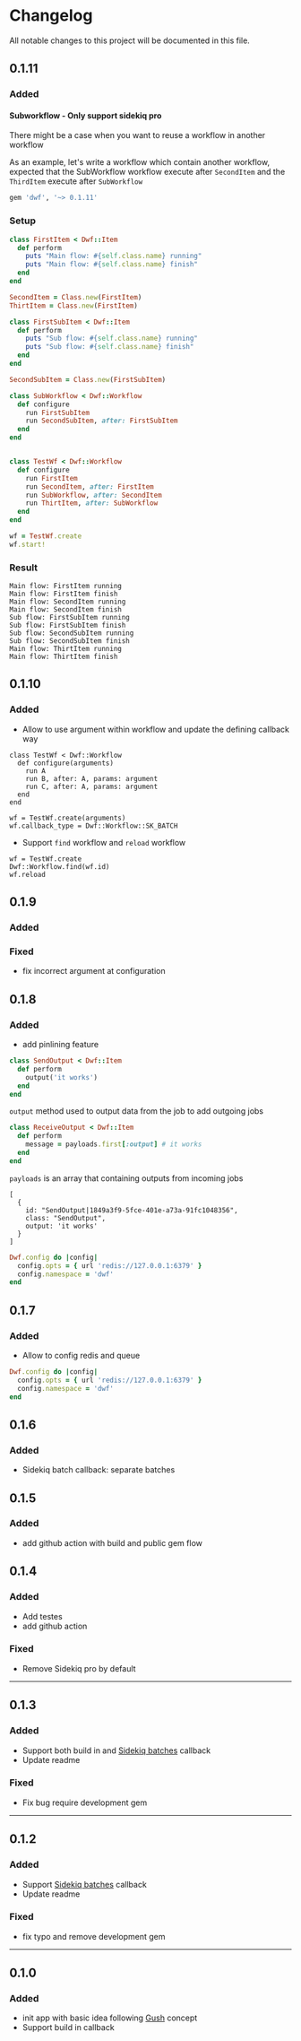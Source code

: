 # Changelog
All notable changes to this project will be documented in this file.
## 0.1.11
### Added
#### Subworkflow - Only support sidekiq pro
There might be a case when you want to reuse a workflow in another workflow

As an example, let's write a workflow which contain another workflow, expected that the SubWorkflow workflow execute after `SecondItem` and the `ThirdItem` execute after `SubWorkflow`

```ruby
gem 'dwf', '~> 0.1.11'
```

### Setup
```ruby
class FirstItem < Dwf::Item
  def perform
    puts "Main flow: #{self.class.name} running"
    puts "Main flow: #{self.class.name} finish"
  end
end

SecondItem = Class.new(FirstItem)
ThirtItem = Class.new(FirstItem)

class FirstSubItem < Dwf::Item
  def perform
    puts "Sub flow: #{self.class.name} running"
    puts "Sub flow: #{self.class.name} finish"
  end
end

SecondSubItem = Class.new(FirstSubItem)

class SubWorkflow < Dwf::Workflow
  def configure
    run FirstSubItem
    run SecondSubItem, after: FirstSubItem
  end
end


class TestWf < Dwf::Workflow
  def configure
    run FirstItem
    run SecondItem, after: FirstItem
    run SubWorkflow, after: SecondItem
    run ThirtItem, after: SubWorkflow
  end
end

wf = TestWf.create
wf.start!
```

### Result
```
Main flow: FirstItem running
Main flow: FirstItem finish
Main flow: SecondItem running
Main flow: SecondItem finish
Sub flow: FirstSubItem running
Sub flow: FirstSubItem finish
Sub flow: SecondSubItem running
Sub flow: SecondSubItem finish
Main flow: ThirtItem running
Main flow: ThirtItem finish
```

## 0.1.10
### Added
- Allow to use argument within workflow and update the defining callback way
```
class TestWf < Dwf::Workflow
  def configure(arguments)
    run A
    run B, after: A, params: argument
    run C, after: A, params: argument
  end
end

wf = TestWf.create(arguments)
wf.callback_type = Dwf::Workflow::SK_BATCH

```
- Support `find` workflow and `reload` workflow
```
wf = TestWf.create
Dwf::Workflow.find(wf.id)
wf.reload
```

## 0.1.9
### Added
### Fixed
- fix incorrect argument at configuration

## 0.1.8
### Added
- add pinlining feature

```ruby
class SendOutput < Dwf::Item
  def perform
    output('it works')
  end
end

```

`output` method used to output data from the job to add outgoing jobs

```ruby
class ReceiveOutput < Dwf::Item
  def perform
    message = payloads.first[:output] # it works
  end
end
```

`payloads` is an array that containing outputs from incoming jobs

```
[
  {
    id: "SendOutput|1849a3f9-5fce-401e-a73a-91fc1048356",
    class: "SendOutput",
    output: 'it works'
  }
]
```

```ruby
Dwf.config do |config|
  config.opts = { url 'redis://127.0.0.1:6379' }
  config.namespace = 'dwf'
end
```

## 0.1.7
### Added
- Allow to config redis and queue

```ruby
Dwf.config do |config|
  config.opts = { url 'redis://127.0.0.1:6379' }
  config.namespace = 'dwf'
end
```

## 0.1.6
### Added
- Sidekiq batch callback: separate batches

## 0.1.5
### Added
- add github action with build and public gem flow

## 0.1.4
### Added
- Add testes
- add github action

### Fixed
- Remove Sidekiq pro by default

---
## 0.1.3
### Added
- Support both build in and [Sidekiq batches](https://github.com/mperham/sidekiq/wiki/Batches) callback
- Update readme

### Fixed
- Fix bug require development gem

---
## 0.1.2
### Added
- Support [Sidekiq batches](https://github.com/mperham/sidekiq/wiki/Batches) callback
- Update readme

### Fixed
- fix typo and remove development gem

---
## 0.1.0
### Added
- init app with basic idea following [Gush](https://github.com/chaps-io/gush) concept
- Support build in callback
